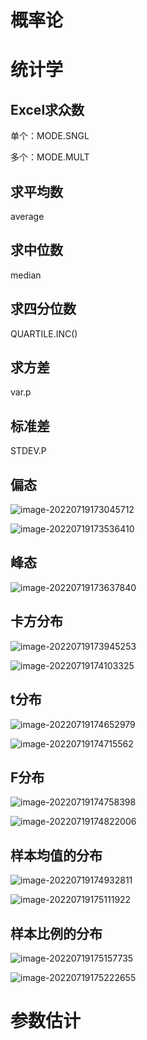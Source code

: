 # 概率论



# 统计学

## Excel求众数

单个：MODE.SNGL

多个：MODE.MULT

## 求平均数

average

## 求中位数

median

## 求四分位数

QUARTILE.INC()

## 求方差

var.p

## 标准差

STDEV.P

## 偏态

![image-20220719173045712](偏态.png)

![image-20220719173536410](偏态2.png)

## 峰态

![image-20220719173637840](峰态.png)

## 卡方分布

![image-20220719173945253](卡方分布1.png)

![image-20220719174103325](卡方分布2.png)

## t分布

![image-20220719174652979](t分布.png)

![image-20220719174715562](t分布1.png)

## F分布

![image-20220719174758398](F分布.png)

![image-20220719174822006](F分布2.png)

## 样本均值的分布

![image-20220719174932811](均值.png)

![image-20220719175111922](均值2.png)

## 样本比例的分布

![image-20220719175157735](比例.png)

![image-20220719175222655](比例2.png)

# 参数估计

